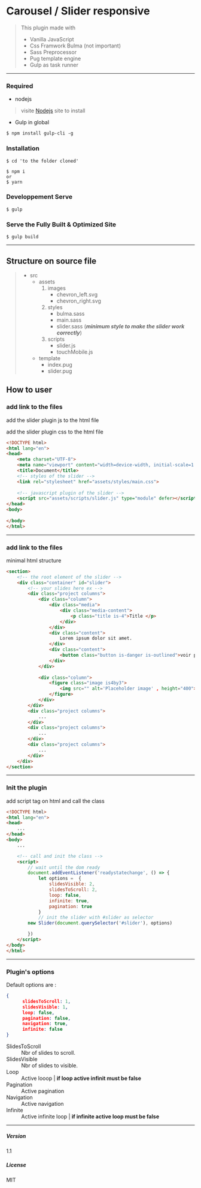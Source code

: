 # Carousel / Slider  responsive

> This plugin made with 
>    * Vanilla JavaScript
>    * Css Framwork Bulma (not important)
>    * Sass Preprocessor
>    * Pug template engine
>    * Gulp as task runner
---

###  Required
* nodejs

>
>    visite [Nodejs](http://nodejs.org/) site to install
>

* Gulp in global

```
$ npm install gulp-cli -g

```


### Installation


```
$ cd 'to the folder cloned' 

$ npm i 
or
$ yarn

```



### Developpement Serve

```
$ gulp

```


### Serve the Fully Built & Optimized Site

```
$ gulp build

```
---
Structure on source file
------

>* src
>    - assets
>        1. images
>            - chevron_left.svg
>            - chevron_right.svg
>        2. styles
>            - bulma.sass
>            - main.sass
>            - slider.sass (***minimum style to make the slider work correctly***)
>        3. scripts
>            - slider.js
>            - touchMobile.js
>    - template
>       - index.pug    
>       - slider.pug

How to user
------

### add link to the files
add the slider plugin js to the html file

add the slider plugin css to the html file

```html
<!DOCTYPE html>
<html lang="en">
<head>
    <meta charset="UTF-8">
    <meta name="viewport" content="width=device-width, initial-scale=1.0">
    <title>Document</title>
    <!-- styles of the slider -->
    <link rel="stylesheet" href="assets/styles/main.css">
    
    <!-- javascript plugin of the slider -->
    <script src="assets/scripts/slider.js" type="module" defer></script>
</head>
<body>
    
</body>
</html>

```
---
### add link to the files

minimal html structure

```HTML
<section>
    <!-- the root element of the slider -->
    <div class="container" id="slider">
        <!-- your slides here ex -->
        <div class="project columns">
            <div class="column">
                <div class="media">
                    <div class="media-content">
                        <p class="title is-4">Title </p>
                    </div>
                </div>
                <div class="content">
                    Lorem ipsum dolor sit amet.
                </div>
                <div class="content">
                    <button class="button is-danger is-outlined">voir plus</button>
                </div>
            </div>
        
            <div class="column">
                <figure class="image is4by3">
                    <img src="" alt='Placeholder image' , height="400">
                </figure>
            </div>
        </div>
        <div class="project columns">
            ...
        </div>
        <div class="project columns">
            ...
        </div>
        <div class="project columns">
            ...
        </div>
    </div>
</section>

```
---

### Init the plugin

add script tag on html and call the class

```HTML
<!DOCTYPE html>
<html lang="en">
<head>
    ...
</head>
<body>
    ...

    <!-- call and init the class -->
    <script>
        // wait until the dom ready
        document.addEventListener('readystatechange', () => {
            let options =  {
                slidesVisible: 2,
                slidesToScroll: 2,
                loop: false,
                infinite: true,
                pagination: true
            }
            // init the slider with #slider as selector
        new Slider(document.querySelector('#slider'), options)

        })
    </script>
</body>
</html>
````
---

### Plugin's options

Default options are :
```JSON
{
      slidesToScroll: 1,
      slidesVisible: 1,
      loop: false,
      pagination: false,
      navigation: true,
      infinite: false
}
```

<dl>
    <dt>SlidesToScroll</dt>
    <dd>Nbr of slides to scroll.</dd>
    <dt>SlidesVisible</dt>
    <dd>Nbr of slides to visible.</dd>
    <dt>Loop</dt>
    <dd>Active looop | <b>if loop active infinit must be false</b></dd>
    <dt>Pagination</dt>
    <dd>Active pagination</dd>
    <dt>Navigation</dt>
    <dd>Active navigation</dd>    
    <dt>Infinite</dt>
    <dd> Active infinite loop | <b>if infinite active loop must be false</b></dd>
</dl>

---

##### Version
1.1

##### License
MIT